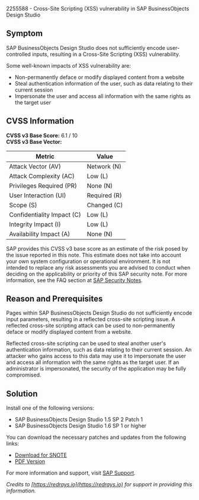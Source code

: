 2255588 - Cross-Site Scripting (XSS) vulnerability in SAP BusinessObjects Design Studio

## Symptom

SAP BusinessObjects Design Studio does not sufficiently encode user-controlled inputs, resulting in a Cross-Site Scripting (XSS) vulnerability.

Some well-known impacts of XSS vulnerability are:

- Non-permanently deface or modify displayed content from a website
- Steal authentication information of the user, such as data relating to their current session
- Impersonate the user and access all information with the same rights as the target user

## CVSS Information

**CVSS v3 Base Score:** 6.1 / 10  
**CVSS v3 Base Vector:**

| Metric                           | Value               |
|----------------------------------|---------------------|
| Attack Vector (AV)               | Network (N)         |
| Attack Complexity (AC)           | Low (L)             |
| Privileges Required (PR)         | None (N)            |
| User Interaction (UI)            | Required (R)        |
| Scope (S)                        | Changed (C)         |
| Confidentiality Impact (C)       | Low (L)             |
| Integrity Impact (I)             | Low (L)             |
| Availability Impact (A)          | None (N)            |

SAP provides this CVSS v3 base score as an estimate of the risk posed by the issue reported in this note. This estimate does not take into account your own system configuration or operational environment. It is not intended to replace any risk assessments you are advised to conduct when deciding on the applicability or priority of this SAP security note. For more information, see the FAQ section at [SAP Security Notes](https://support.sap.com/securitynotes).

## Reason and Prerequisites

Pages within SAP BusinessObjects Design Studio do not sufficiently encode input parameters, resulting in a reflected cross-site scripting issue. A reflected cross-site scripting attack can be used to non-permanently deface or modify displayed content from a website.

Reflected cross-site scripting can be used to steal another user's authentication information, such as data relating to their current session. An attacker who gains access to this data may use it to impersonate the user and access all information with the same rights as the target user. If an administrator is impersonated, the security of the application may be fully compromised.

## Solution

Install one of the following versions:

- SAP BusinessObjects Design Studio 1.5 SP 2 Patch 1
- SAP BusinessObjects Design Studio 1.6 SP 1 or higher

You can download the necessary patches and updates from the following links:

- [Download for SNOTE](https://notesdownloads.sap.com/note/0040000018225042017)
- [PDF Version](https://userapps.support.sap.com/sap/support/sfm/notes/print/0002255588?language=en-US&token=5A3F6E90412435D62925B5E803028667)

For more information and support, visit [SAP Support](https://me.sap.com/).

*Credits to [https://redrays.io](https://redrays.io) for support in providing this information.*